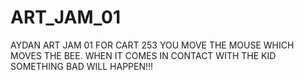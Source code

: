 # ART_JAM_01
AYDAN ART JAM 01 FOR CART 253
YOU MOVE THE MOUSE WHICH MOVES THE BEE. WHEN IT COMES IN CONTACT WITH THE KID SOMETHING BAD WILL HAPPEN!!!
